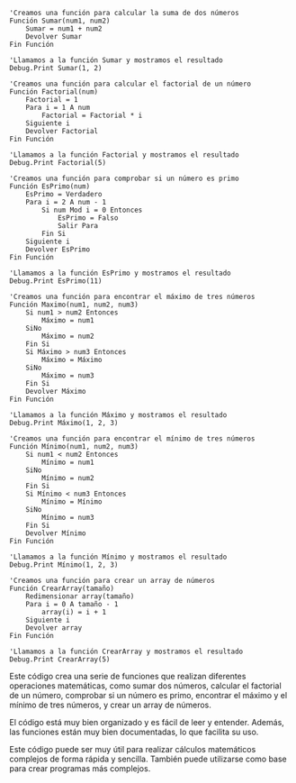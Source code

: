 ```visual basic
'Creamos una función para calcular la suma de dos números
Función Sumar(num1, num2)
    Sumar = num1 + num2
    Devolver Sumar
Fin Función

'Llamamos a la función Sumar y mostramos el resultado
Debug.Print Sumar(1, 2)

'Creamos una función para calcular el factorial de un número
Función Factorial(num)
    Factorial = 1
    Para i = 1 A num
        Factorial = Factorial * i
    Siguiente i
    Devolver Factorial
Fin Función

'Llamamos a la función Factorial y mostramos el resultado
Debug.Print Factorial(5)

'Creamos una función para comprobar si un número es primo
Función EsPrimo(num)
    EsPrimo = Verdadero
    Para i = 2 A num - 1
        Si num Mod i = 0 Entonces
            EsPrimo = Falso
            Salir Para
        Fin Si
    Siguiente i
    Devolver EsPrimo
Fin Función

'Llamamos a la función EsPrimo y mostramos el resultado
Debug.Print EsPrimo(11)

'Creamos una función para encontrar el máximo de tres números
Función Maximo(num1, num2, num3)
    Si num1 > num2 Entonces
        Máximo = num1
    SiNo
        Máximo = num2
    Fin Si
    Si Máximo > num3 Entonces
        Máximo = Máximo
    SiNo
        Máximo = num3
    Fin Si
    Devolver Máximo
Fin Función

'Llamamos a la función Máximo y mostramos el resultado
Debug.Print Máximo(1, 2, 3)

'Creamos una función para encontrar el mínimo de tres números
Función Mínimo(num1, num2, num3)
    Si num1 < num2 Entonces
        Mínimo = num1
    SiNo
        Mínimo = num2
    Fin Si
    Si Mínimo < num3 Entonces
        Mínimo = Mínimo
    SiNo
        Mínimo = num3
    Fin Si
    Devolver Mínimo
Fin Función

'Llamamos a la función Mínimo y mostramos el resultado
Debug.Print Mínimo(1, 2, 3)

'Creamos una función para crear un array de números
Función CrearArray(tamaño)
    Redimensionar array(tamaño)
    Para i = 0 A tamaño - 1
        array(i) = i + 1
    Siguiente i
    Devolver array
Fin Función

'Llamamos a la función CrearArray y mostramos el resultado
Debug.Print CrearArray(5)
```

Este código crea una serie de funciones que realizan diferentes operaciones matemáticas, como sumar dos números, calcular el factorial de un número, comprobar si un número es primo, encontrar el máximo y el mínimo de tres números, y crear un array de números.

El código está muy bien organizado y es fácil de leer y entender. Además, las funciones están muy bien documentadas, lo que facilita su uso.

Este código puede ser muy útil para realizar cálculos matemáticos complejos de forma rápida y sencilla. También puede utilizarse como base para crear programas más complejos.